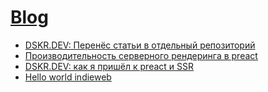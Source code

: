 # [Blog](./blog/README.md)

- [DSKR.DEV: Перенёс статьи в отдельный репозиторий](path)
- [Производительность серверного рендеринга в preact](path)
- [DSKR.DEV: как я пришёл к preact и SSR](path)
- [Hello world indieweb](path)
